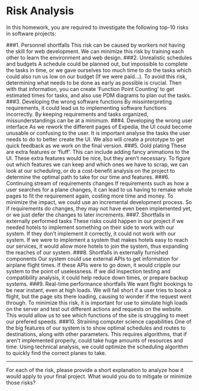 # Risk Analysis
 
In this homework, you are required to investigate the following top-10 risks in software projects:

###1. Personnel shortfalls
This risk can be caused by workers not having the skill for web development. We can minimize this risk by training each other to learn the environment and web design.
###2. Unrealistic schedules and budgets
A schedule could be planned out, but impossible to complete the tasks in time, or we gave ourselves too much time to do the tasks which could also run us low on our budget (If we were paid…). To avoid this risk, determining what needs to be done as early as possible is crucial. Then with that information, you can create ‘Function Point Counting’ to get estimated times for tasks, and also use PDM diagrams to plan out the tasks.
###3. Developing the wrong software functions
By missinterpreting requirements, it could lead us to implementing software functions incorrectly. By keeping requirements and tasks organized, missunderstandings can be at a minimum.
###4. Developing the wrong user interface
As we rework the different pages of Expedia, the UI could become unusable or confusing to the user. It is important analyse the tasks the user needs to do to better create the UI. We also will create a prototype to get quick feedback as we work on the final version.
###5. Gold plating
These are extra features or ‘fluff’. This can include adding fancy animations to the UI. These extra features would be nice, but they aren’t necessary. To figure out which features we can keep and which ones we have to scrap, we can look at our scheduling, or do a cost-benefit analysis on the project to determine the optimal path to take for our time and features.
###6. Continuing stream of requirements changes
If requirements such as how a user searches for a plane changes, it can lead to us having to remake whole pages to fit the requirement again, costing more time and money. To minimize the impact, we could use an incremental development process. So if requirements do changes, they may not have even been implemented yet, or we just defer the changes to later increments.
###7. Shortfalls in externally performed tasks
These risks could happen in our project if we needed hotels to implement something on their side to work with our system. If they don't implement it correctly, it could not work with our system. If we were to implement a system that makes hotels easy to reach our services, it would allow more hotels to join the system, thus expanding the reaches of our system.
###8. Shortfalls in externally furnished components
Our system could use external APIs to get information for airplane flight times. If these APIs were to go down, it would cripple our system to the point of uselessness. If we did inspection testing and compatibility analysis, it could help reduce down times, or prepare backup systems.
###9. Real-time performance shortfalls
We want flight bookings to be near instant, even at high loads. We will fall short if a user tries to book a flight, but the page sits there loading, causing to wonder if the request went through. To minimize this risk, it is important for use to simulate high loads on the server and test out different actions and requests on the website. This would allow us to see which functions of the site is struggling to meet our prefered speeds.
###10. Straining computer science capabilities
One of the big features of our system is to show optimal schedules and routes to destinations, along with other parameters. This requires algorithms, that if aren't implemented properly, could take huge amounts of resources and time. Using technical analysis, we could optimize the scheduling algorithm to quickly find the correct planes to take.

-----

For each of the risk, please provide a short explanation to analyze how it would apply to your final project. What would you do to mitigate or minimize those risks?
